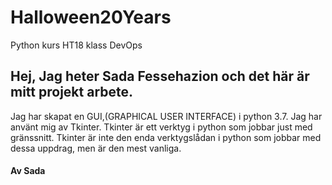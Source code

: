 # Halloween20Years
Python kurs HT18 klass DevOps 

## Hej, Jag heter Sada Fessehazion och det här är mitt projekt arbete.

Jag har skapat en GUI,(GRAPHICAL USER INTERFACE) i python 3.7. Jag har använt mig av Tkinter. Tkinter är ett verktyg i python som jobbar just med gränssnitt. Tkinter är inte den enda verktygslådan i python som jobbar med dessa uppdrag, men är den mest vanliga.




#### Av Sada
